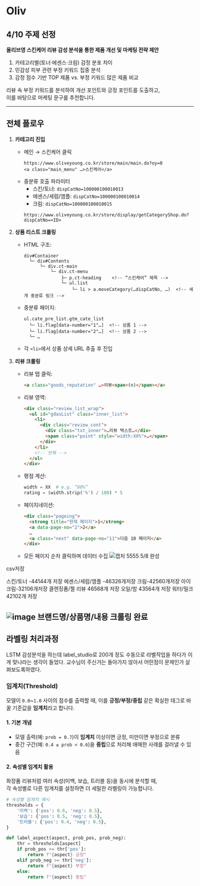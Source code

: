 # Oliv

## 4/10 주제 선정  
**올리브영 스킨케어 리뷰 감성 분석을 통한 제품 개선 및 마케팅 전략 제안**  
1. 카테고리별(토너·에센스·크림) 감정 분포 차이  
2. 민감성 피부 관련 부정 키워드 집중 분석  
3. 감정 점수 기반 TOP 제품 vs. 부정 키워드 많은 제품 비교  

리뷰 속 부정 키워드를 분석하여 개선 포인트와 긍정 포인트를 도출하고,  
이를 바탕으로 마케팅 문구를 추천합니다.

---

## 전체 플로우

1. **카테고리 진입**  
   - 메인 → 스킨케어 클릭  
     ```
     https://www.oliveyoung.co.kr/store/main/main.do?oy=0
     <a class="main_menu" …>스킨케어</a>
     ```
   - 중분류 호출 파라미터
     - 스킨/토너: `dispCatNo=100000100010013`
     - 에센스/세럼/앰플: `dispCatNo=100000100010014`
     - 크림: `dispCatNo=100000100010015`
     ```
     https://www.oliveyoung.co.kr/store/display/getCategoryShop.do?dispCatNo=<ID>
     ```

2. **상품 리스트 크롤링**  
   - HTML 구조:
     ```
     div#Container
       └─ div#Contents
           └─ div.ct-main
               └─ div.ct-menu
                   ├─ p.ct-heading    <!-- “스킨케어” 제목 -->
                   └─ ul.list
                       └─ li > a.moveCategory(…dispCatNo, …)  <!-- 세 개 중분류 링크 -->
     ```
   - 중분류 페이지:
     ```
     ul.cate_pre_list.gtm_cate_list
       └─ li.flag[data-number="1"…]  <!-- 상품 1 -->
       └─ li.flag[data-number="2"…]  <!-- 상품 2 -->
       └─ … 
     ```
   - 각 `<li>`에서 상품 상세 URL 추출 후 진입

3. **리뷰 크롤링**  
   - 리뷰 탭 클릭:
     ```html
     <a class="goods_reputation" …>리뷰<span>(n)</span></a>
     ```
   - 리뷰 영역:
     ```html
     <div class="review_list_wrap">
       <ul id="gdasList" class="inner_list">
         <li>
           <div class="review_cont">
             <div class="txt_inner">…리뷰 텍스트…</div>
             <span class="point" style="width:XX%">…</span>
           </div>
         </li>
         <!-- 반복 -->
       </ul>
     </div>
     ```
   - 평점 계산:  
     ```python
     width = XX  # e.g. “80%”
     rating = (width.strip('%') / 100) * 5
     ```
   - 페이지네이션:
     ```html
     <div class="pageing">
       <strong title="현재 페이지">1</strong>
       <a data-page-no="2">2</a>
       …
       <a class="next" data-page-no="11">다음 10 페이지</a>
     </div>
     ```
   - 모든 페이지 순차 클릭하며 데이터 수집
     ![캡처 5555](https://github.com/user-attachments/assets/a06b1de4-d986-4110-9535-88ec51ac7cc5)
5/8 완성
  
csv저장

스킨/토너 -44144개 저장
에센스/세럼/앰플 -46326개저장
크림-42560개저장
아이크림-32106개저장
클렌징폼/젤 리뷰 46568개 저장
오일/밤 43564개 저장
워터/밀크  42102개 저장


![image](https://github.com/user-attachments/assets/d52aab29-013a-4348-a9cd-4d4c774dd539)
브랜드명/상품명/내용 크롤링 완료 
--
## 라벨링 처리과정

LSTM 감성분석을 하는데 label_studio로 200개 정도 수동으로 라벨작업을 하다가 
이게 맞나라는 생각이 들었다. 교수님이 주신거는 돌아가지 않아서 어떤점이 문제인가 살펴보도록하였다.






### 임계치(Threshold)

모델이 `0.0`~`1.0` 사이의 점수를 출력할 때, 이를 **긍정/부정/중립** 같은 확실한 태그로 바꿀 기준값을 **임계치**라고 합니다.

#### 1. 기본 개념
- 모델 출력(예: `prob = 0.7`)이 **임계치** 이상이면 긍정, 미만이면 부정으로 분류  
- 중간 구간(예: `0.4 ≤ prob < 0.6`)을 **중립**으로 처리해 애매한 사례를 걸러낼 수 있음  

#### 2. 속성별 임계치 활용
화장품 리뷰처럼 여러 속성(미백, 보습, 트러블 등)을 동시에 분석할 때,  
각 속성별로 다른 임계치를 설정하면 더 세밀한 라벨링이 가능합니다.

```python
# 속성별 임계치 예시
thresholds = {
    '미백': {'pos': 0.6, 'neg': 0.5},
    '보습': {'pos': 0.5, 'neg': 0.5},
    '트러블': {'pos': 0.4, 'neg': 0.5},
}

def label_aspect(aspect, prob_pos, prob_neg):
    thr = thresholds[aspect]
    if prob_pos >= thr['pos']:
        return f"{aspect} 긍정"
    elif prob_neg >= thr['neg']:
        return f"{aspect} 부정"
    else:
        return f"{aspect} 중립"
